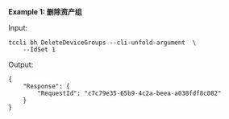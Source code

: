 **Example 1: 删除资产组**



Input: 

```
tccli bh DeleteDeviceGroups --cli-unfold-argument  \
    --IdSet 1
```

Output: 
```
{
    "Response": {
        "RequestId": "c7c79e35-65b9-4c2a-beea-a038fdf8c082"
    }
}
```

